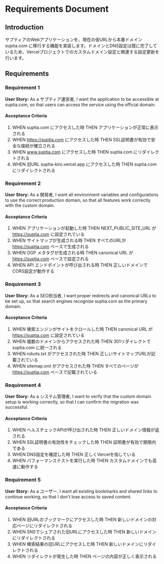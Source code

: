 # Requirements Document

## Introduction

サプティアのWebアプリケーションを、現在の仮URLから本番ドメイン suptia.com に移行する機能を実装します。ドメインとDNS設定は既に完了しているため、Vercelプロジェクトでのカスタムドメイン設定と関連する設定更新を行います。

## Requirements

### Requirement 1

**User Story:** As a サプティア運営者, I want the application to be accessible at suptia.com, so that users can access the service using the official domain.

#### Acceptance Criteria

1. WHEN suptia.com にアクセスした時 THEN アプリケーションが正常に表示される
2. WHEN https://suptia.com にアクセスした時 THEN SSL証明書が有効で安全な接続が確立される
3. WHEN www.suptia.com にアクセスした時 THEN suptia.com にリダイレクトされる
4. WHEN 旧URL suptia-kiro.vercel.app にアクセスした時 THEN suptia.com にリダイレクトされる

### Requirement 2

**User Story:** As a 開発者, I want all environment variables and configurations to use the correct production domain, so that all features work correctly with the custom domain.

#### Acceptance Criteria

1. WHEN アプリケーションが起動した時 THEN NEXT_PUBLIC_SITE_URL が https://suptia.com に設定されている
2. WHEN サイトマップが生成される時 THEN すべてのURLが https://suptia.com ベースで生成される
3. WHEN OGP メタタグが生成される時 THEN canonical URL が https://suptia.com ベースで設定される
4. WHEN API エンドポイントが呼び出される時 THEN 正しいドメインでCORS設定が動作する

### Requirement 3

**User Story:** As a SEO担当者, I want proper redirects and canonical URLs to be set up, so that search engines recognize suptia.com as the primary domain.

#### Acceptance Criteria

1. WHEN 検索エンジンがサイトをクロールした時 THEN canonical URL が https://suptia.com に設定されている
2. WHEN 複数のドメインからアクセスされた時 THEN 301リダイレクトで suptia.com に統一される
3. WHEN robots.txt がアクセスされた時 THEN 正しいサイトマップURLが記載されている
4. WHEN sitemap.xml がアクセスされた時 THEN すべてのページが https://suptia.com ベースで記載されている

### Requirement 4

**User Story:** As a システム管理者, I want to verify that the custom domain setup is working correctly, so that I can confirm the migration was successful.

#### Acceptance Criteria

1. WHEN ヘルスチェックAPIが呼び出された時 THEN 正しいドメイン情報が返される
2. WHEN SSL証明書の有効性をチェックした時 THEN 証明書が有効で期限内である
3. WHEN DNS設定を確認した時 THEN 正しくVercelを指している
4. WHEN パフォーマンステストを実行した時 THEN カスタムドメインでも高速に動作する

### Requirement 5

**User Story:** As a ユーザー, I want all existing bookmarks and shared links to continue working, so that I don't lose access to saved content.

#### Acceptance Criteria

1. WHEN 旧URLのブックマークにアクセスした時 THEN 新しいドメインの対応ページにリダイレクトされる
2. WHEN SNSでシェアされた旧URLにアクセスした時 THEN 新しいドメインにリダイレクトされる
3. WHEN 検索結果の旧URLにアクセスした時 THEN 新しいドメインにリダイレクトされる
4. WHEN リダイレクトが発生した時 THEN ページの内容が正しく表示される